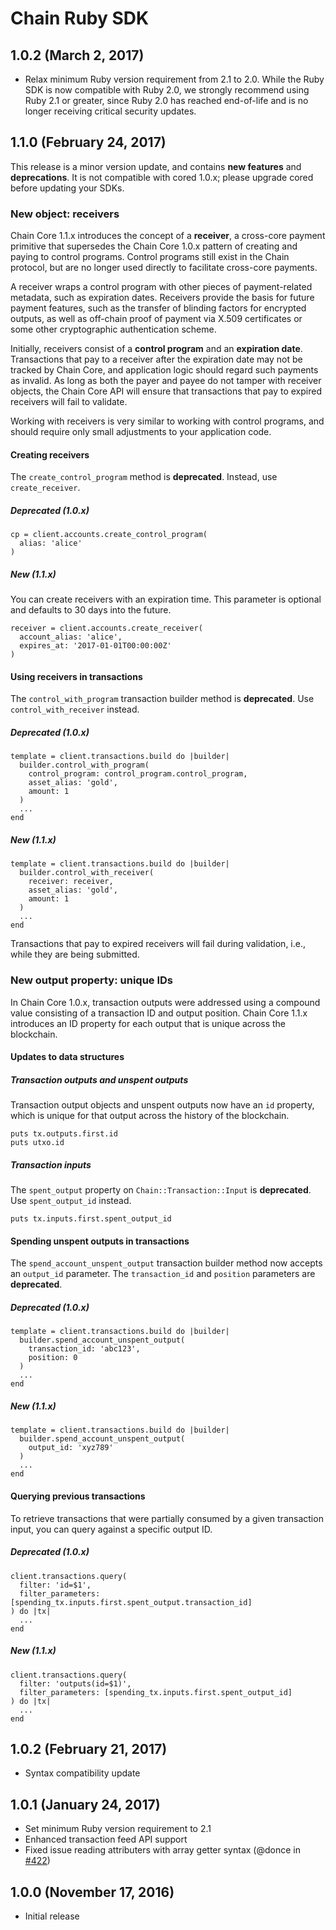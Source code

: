 # Chain Ruby SDK

## 1.0.2 (March 2, 2017)

* Relax minimum Ruby version requirement from 2.1 to 2.0. While the Ruby SDK is now compatible with Ruby 2.0, we strongly recommend using Ruby 2.1 or greater, since Ruby 2.0 has reached end-of-life and is no longer receiving critical security updates.

## 1.1.0 (February 24, 2017)

This release is a minor version update, and contains **new features** and **deprecations**. It is not compatible with cored 1.0.x; please upgrade cored before updating your SDKs.

### New object: receivers

Chain Core 1.1.x introduces the concept of a **receiver**, a cross-core payment primitive that supersedes the Chain Core 1.0.x pattern of creating and paying to control programs. Control programs still exist in the Chain protocol, but are no longer used directly to facilitate cross-core payments.

A receiver wraps a control program with other pieces of payment-related metadata, such as expiration dates. Receivers provide the basis for future payment features, such as the transfer of blinding factors for encrypted outputs, as well as off-chain proof of payment via X.509 certificates or some other cryptographic authentication scheme.

Initially, receivers consist of a **control program** and an **expiration date**. Transactions that pay to a receiver after the expiration date may not be tracked by Chain Core, and application logic should regard such payments as invalid. As long as both the payer and payee do not tamper with receiver objects, the Chain Core API will ensure that transactions that pay to expired receivers will fail to validate.

Working with receivers is very similar to working with control programs, and should require only small adjustments to your application code.

#### Creating receivers

The `create_control_program` method is **deprecated**. Instead, use `create_receiver`.

##### Deprecated (1.0.x)

```
cp = client.accounts.create_control_program(
  alias: 'alice'
)
```

##### New (1.1.x)

You can create receivers with an expiration time. This parameter is optional and defaults to 30 days into the future.

```
receiver = client.accounts.create_receiver(
  account_alias: 'alice',
  expires_at: '2017-01-01T00:00:00Z'
)
```

#### Using receivers in transactions

The `control_with_program` transaction builder method is **deprecated**. Use `control_with_receiver` instead.

##### Deprecated (1.0.x)

```
template = client.transactions.build do |builder|
  builder.control_with_program(
    control_program: control_program.control_program,
    asset_alias: 'gold',
    amount: 1
  )
  ...
end
```

##### New (1.1.x)

```
template = client.transactions.build do |builder|
  builder.control_with_receiver(
    receiver: receiver,
    asset_alias: 'gold',
    amount: 1
  )
  ...
end
```

Transactions that pay to expired receivers will fail during validation, i.e., while they are being submitted.

### New output property: unique IDs

In Chain Core 1.0.x, transaction outputs were addressed using a compound value consisting of a transaction ID and output position. Chain Core 1.1.x introduces an ID property for each output that is unique across the blockchain.

#### Updates to data structures

##### Transaction outputs and unspent outputs

Transaction output objects and unspent outputs now have an `id` property, which is unique for that output across the history of the blockchain.

```
puts tx.outputs.first.id
puts utxo.id
```

##### Transaction inputs

The `spent_output` property on `Chain::Transaction::Input` is **deprecated**. Use `spent_output_id` instead.

```
puts tx.inputs.first.spent_output_id
```

#### Spending unspent outputs in transactions

The `spend_account_unspent_output` transaction builder method now accepts an `output_id` parameter. The `transaction_id` and `position` parameters are **deprecated**.

##### Deprecated (1.0.x)

```
template = client.transactions.build do |builder|
  builder.spend_account_unspent_output(
    transaction_id: 'abc123',
    position: 0
  )
  ...
end
```

##### New (1.1.x)

```
template = client.transactions.build do |builder|
  builder.spend_account_unspent_output(
    output_id: 'xyz789'
  )
  ...
end
```

#### Querying previous transactions

To retrieve transactions that were partially consumed by a given transaction input, you can query against a specific output ID.

##### Deprecated (1.0.x)

```
client.transactions.query(
  filter: 'id=$1',
  filter_parameters: [spending_tx.inputs.first.spent_output.transaction_id]
) do |tx|
  ...
end
```

##### New (1.1.x)

```
client.transactions.query(
  filter: 'outputs(id=$1)',
  filter_parameters: [spending_tx.inputs.first.spent_output_id]
) do |tx|
  ...
end
```

## 1.0.2 (February 21, 2017)

* Syntax compatibility update

## 1.0.1 (January 24, 2017)

* Set minimum Ruby version requirement to 2.1
* Enhanced transaction feed API support
* Fixed issue reading attributers with array getter syntax (@donce in [#422](https://github.com/chain/chain/pull/422))

## 1.0.0 (November 17, 2016)

* Initial release
